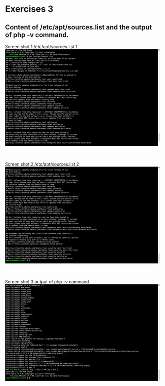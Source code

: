 # Exercises 3
## Content of /etc/apt/sources.list and the output of php -v command.<br>
Screen shot 1 /etc/apt/sources.list 1
![command screen shot](/images/content%20of%20%3Aetc%3Aapt%3Asources.list%20%201.png)

<br><br>
Screen shot 2 /etc/apt/sources.list 2
![command screen shot](/images/content%20of%20%3Aetc%3Aapt%3Asources.list%20%202.png)

<br><br>
Screen shot 3 output of php -v command
![command screen shot](/images/output%20of%20php%20-v%20command..png)